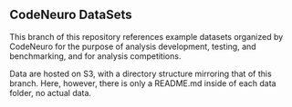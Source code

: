 ## CodeNeuro DataSets

This branch of this repository references example datasets organized by CodeNeuro for the purpose of analysis development, testing, and benchmarking, and for analysis competitions.

Data are hosted on S3, with a directory structure mirroring that of this branch. Here, however, there is only a README.md inside of each data folder, no actual data.